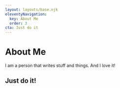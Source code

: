 ```yaml
---
layout: layouts/base.njk
eleventyNavigation:
  key: About Me
  order: 3
cta: Just do it
---
```

# About Me

I am a person that writes stuff and things. And I love it!

## Just do it!